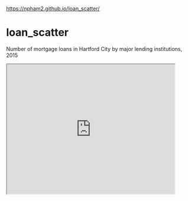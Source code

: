 
https://npham2.github.io/loan_scatter/
# loan_scatter
Number of mortgage loans in Hartford City by major lending institutions, 2015


 <iframe src="https://npham2.github.io/highcharts-scatter-csv/" width="90%" height="350"></iframe>


